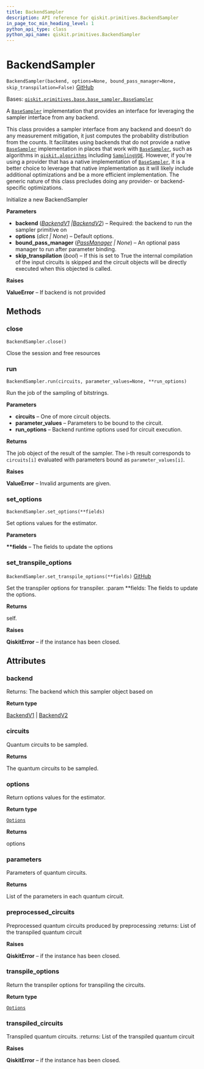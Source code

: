 ```yaml
---
title: BackendSampler
description: API reference for qiskit.primitives.BackendSampler
in_page_toc_min_heading_level: 1
python_api_type: class
python_api_name: qiskit.primitives.BackendSampler
---
```


# BackendSampler

<span id="qiskit.primitives.BackendSampler" />

`BackendSampler(backend, options=None, bound_pass_manager=None, skip_transpilation=False)` [GitHub](https://github.com/qiskit/qiskit/tree/stable/0.22/qiskit/primitives/backend_sampler.py "view source code")

Bases: [`qiskit.primitives.base.base_sampler.BaseSampler`](qiskit.primitives.BaseSampler "qiskit.primitives.base.base_sampler.BaseSampler")

A [`BaseSampler`](qiskit.primitives.BaseSampler "qiskit.primitives.BaseSampler") implementation that provides an interface for leveraging the sampler interface from any backend.

This class provides a sampler interface from any backend and doesn’t do any measurement mitigation, it just computes the probability distribution from the counts. It facilitates using backends that do not provide a native [`BaseSampler`](qiskit.primitives.BaseSampler "qiskit.primitives.BaseSampler") implementation in places that work with [`BaseSampler`](qiskit.primitives.BaseSampler "qiskit.primitives.BaseSampler"), such as algorithms in [`qiskit.algorithms`](algorithms#module-qiskit.algorithms "qiskit.algorithms") including [`SamplingVQE`](qiskit.algorithms.minimum_eigensolvers.SamplingVQE "qiskit.algorithms.minimum_eigensolvers.SamplingVQE"). However, if you’re using a provider that has a native implementation of [`BaseSampler`](qiskit.primitives.BaseSampler "qiskit.primitives.BaseSampler"), it is a better choice to leverage that native implementation as it will likely include additional optimizations and be a more efficient implementation. The generic nature of this class precludes doing any provider- or backend-specific optimizations.

Initialize a new BackendSampler

**Parameters**

*   **backend** ([*BackendV1*](qiskit.providers.BackendV1 "qiskit.providers.BackendV1")  *|*[*BackendV2*](qiskit.providers.BackendV2 "qiskit.providers.BackendV2")) – Required: the backend to run the sampler primitive on
*   **options** (*dict | None*) – Default options.
*   **bound\_pass\_manager** ([*PassManager*](qiskit.transpiler.PassManager "qiskit.transpiler.PassManager") *| None*) – An optional pass manager to run after parameter binding.
*   **skip\_transpilation** (*bool*) – If this is set to True the internal compilation of the input circuits is skipped and the circuit objects will be directly executed when this objected is called.

**Raises**

**ValueError** – If backend is not provided

## Methods

### close

<span id="qiskit.primitives.BackendSampler.close" />

`BackendSampler.close()`

Close the session and free resources

### run

<span id="qiskit.primitives.BackendSampler.run" />

`BackendSampler.run(circuits, parameter_values=None, **run_options)`

Run the job of the sampling of bitstrings.

**Parameters**

*   **circuits** – One of more circuit objects.
*   **parameter\_values** – Parameters to be bound to the circuit.
*   **run\_options** – Backend runtime options used for circuit execution.

**Returns**

The job object of the result of the sampler. The i-th result corresponds to `circuits[i]` evaluated with parameters bound as `parameter_values[i]`.

**Raises**

**ValueError** – Invalid arguments are given.

### set\_options

<span id="qiskit.primitives.BackendSampler.set_options" />

`BackendSampler.set_options(**fields)`

Set options values for the estimator.

**Parameters**

**\*\*fields** – The fields to update the options

### set\_transpile\_options

<span id="qiskit.primitives.BackendSampler.set_transpile_options" />

`BackendSampler.set_transpile_options(**fields)` [GitHub](https://github.com/qiskit/qiskit/tree/stable/0.22/qiskit/primitives/backend_sampler.py "view source code")

Set the transpiler options for transpiler. :param \*\*fields: The fields to update the options.

**Returns**

self.

**Raises**

**QiskitError** – if the instance has been closed.

## Attributes

<span id="qiskit.primitives.BackendSampler.backend" />

### backend

Returns: The backend which this sampler object based on

**Return type**

[BackendV1](qiskit.providers.BackendV1 "qiskit.providers.BackendV1") | [BackendV2](qiskit.providers.BackendV2 "qiskit.providers.BackendV2")

<span id="qiskit.primitives.BackendSampler.circuits" />

### circuits

Quantum circuits to be sampled.

**Returns**

The quantum circuits to be sampled.

<span id="qiskit.primitives.BackendSampler.options" />

### options

Return options values for the estimator.

**Return type**

[`Options`](qiskit.providers.Options "qiskit.providers.options.Options")

**Returns**

options

<span id="qiskit.primitives.BackendSampler.parameters" />

### parameters

Parameters of quantum circuits.

**Returns**

List of the parameters in each quantum circuit.

<span id="qiskit.primitives.BackendSampler.preprocessed_circuits" />

### preprocessed\_circuits

Preprocessed quantum circuits produced by preprocessing :returns: List of the transpiled quantum circuit

**Raises**

**QiskitError** – if the instance has been closed.

<span id="qiskit.primitives.BackendSampler.transpile_options" />

### transpile\_options

Return the transpiler options for transpiling the circuits.

**Return type**

[`Options`](qiskit.providers.Options "qiskit.providers.options.Options")

<span id="qiskit.primitives.BackendSampler.transpiled_circuits" />

### transpiled\_circuits

Transpiled quantum circuits. :returns: List of the transpiled quantum circuit

**Raises**

**QiskitError** – if the instance has been closed.

